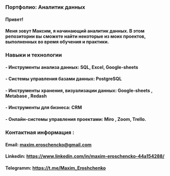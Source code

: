 ### Портфолио: Аналитик данных

#### Привет! 
#### Меня зовут Максим, я начинающий аналитик данных.  В этом репозитории вы сможете найти некоторые из моих проектов, выполненных во время обучения и практики. 

### Навыки и технологии

#### - Инструменты анализа данных: SQL, Excel, Google-sheets

#### - Системы управления базами данных: PostgreSQL

#### - Инструменты хранения, визуализации данных: Google-sheets , Metabase , Redash

#### - Инструменты для бизнеса: CRM 

#### - Онлайн-системы управления проектами:  Miro , Zoom, Trello. 















 ### ****Контактная информация :****

 

#### Email: ****maxim.eroschencko@gmail.com****



#### Linkedin: ****https://www.linkedin.com/in/maxim-eroschencko-44a154288/****



#### Telegramm: ****https://t.me/Maxim_Eroshchenko****

